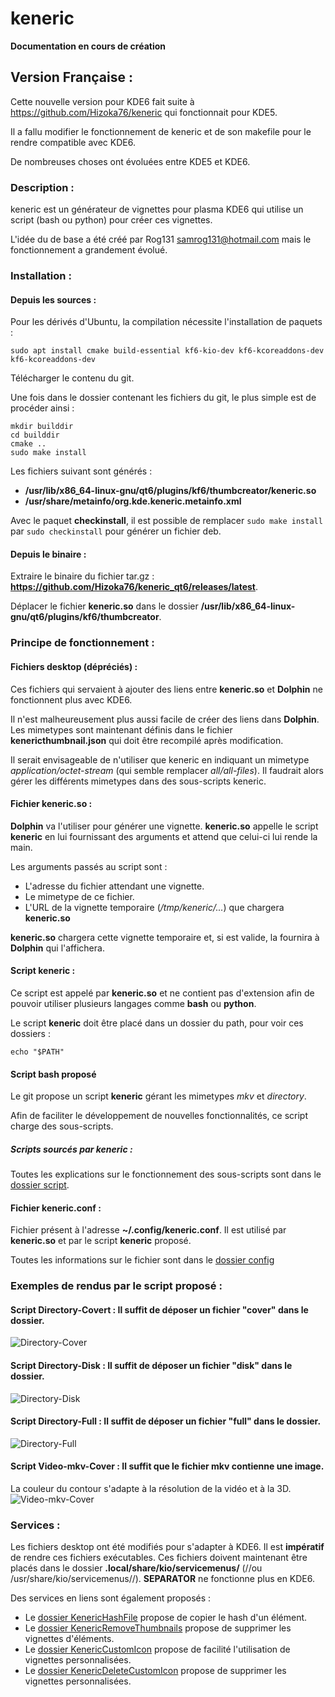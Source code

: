 # keneric

**Documentation en cours de création**

## Version Française :
Cette nouvelle version pour KDE6 fait suite à https://github.com/Hizoka76/keneric qui fonctionnait pour KDE5.

Il a fallu modifier le fonctionnement de keneric et de son makefile pour le rendre compatible avec KDE6.

De nombreuses choses ont évoluées entre KDE5 et KDE6.


### Description :
keneric est un générateur de vignettes pour plasma KDE6 qui utilise un script (bash ou python) pour créer ces vignettes.

L'idée du de base a été créé par Rog131 <samrog131@hotmail.com> mais le fonctionnement a grandement évolué.


### Installation :
#### Depuis les sources :
Pour les dérivés d'Ubuntu, la compilation nécessite l'installation de paquets : 
```
sudo apt install cmake build-essential kf6-kio-dev kf6-kcoreaddons-dev kf6-kcoreaddons-dev
```

Télécharger le contenu du git.

Une fois dans le dossier contenant les fichiers du git, le plus simple est de procéder ainsi :
```
mkdir builddir
cd builddir
cmake ..
sudo make install
```
Les fichiers suivant sont générés :
 - **/usr/lib/x86_64-linux-gnu/qt6/plugins/kf6/thumbcreator/keneric.so**
 - **/usr/share/metainfo/org.kde.keneric.metainfo.xml**

Avec le paquet **checkinstall**, il est possible de remplacer `sudo make install` par `sudo checkinstall` pour générer un fichier deb.

#### Depuis le binaire :
Extraire le binaire du fichier tar.gz : **https://github.com/Hizoka76/keneric_qt6/releases/latest**.

Déplacer le fichier **keneric.so** dans le dossier **/usr/lib/x86_64-linux-gnu/qt6/plugins/kf6/thumbcreator**.


### Principe de fonctionnement :
#### Fichiers desktop (dépréciés) :
Ces fichiers qui servaient à ajouter des liens entre **keneric.so** et **Dolphin** ne fonctionnent plus avec KDE6.

Il n'est malheureusement plus aussi facile de créer des liens dans **Dolphin**.
Les mimetypes sont maintenant définis dans le fichier **kenericthumbnail.json** qui doit être recompilé après modification.

Il serait envisageable de n'utiliser que keneric en indiquant un mimetype *application/octet-stream* (qui semble remplacer *all/all-files*).
Il faudrait alors gérer les différents mimetypes dans des sous-scripts keneric.

#### Fichier keneric.so :
**Dolphin** va l'utiliser pour générer une vignette.
**keneric.so** appelle le script **keneric** en lui fournissant des arguments et attend que celui-ci lui rende la main.

Les arguments passés au script sont :
 - L'adresse du fichier attendant une vignette.
 - Le mimetype de ce fichier.
 - L'URL de la vignette temporaire (*/tmp/keneric/...*) que chargera **keneric.so**

**keneric.so** chargera cette vignette temporaire et, si est valide, la fournira à **Dolphin** qui l'affichera.

#### Script keneric :
Ce script est appelé par **keneric.so** et ne contient pas d'extension afin de pouvoir utiliser plusieurs langages comme **bash** ou **python**.

Le script **keneric** doit être placé dans un dossier du path, pour voir ces dossiers :
```
echo "$PATH"
```

#### Script bash proposé
Le git propose un script **keneric** gérant les mimetypes *mkv* et *directory*.

Afin de faciliter le développement de nouvelles fonctionnalités, ce script charge des sous-scripts.

##### Scripts sourcés par keneric :
Toutes les explications sur le fonctionnement des sous-scripts sont dans le [dossier script](scripts).

#### Fichier keneric.conf :
Fichier présent à l'adresse **~/.config/keneric.conf**.
Il est utilisé par **keneric.so** et par le script **keneric** proposé.

Toutes les informations sur le fichier sont dans le [dossier config](config)

### Exemples de rendus par le script proposé :
#### Script Directory-Covert : Il suffit de déposer un fichier "cover" dans le dossier.
![Directory-Cover](/readme/Directory-Cover.png)


#### Script Directory-Disk : Il suffit de déposer un fichier "disk" dans le dossier.
![Directory-Disk](/readme/Directory-Disk.png)


#### Script Directory-Full : Il suffit de déposer un fichier "full" dans le dossier.
![Directory-Full](/readme/Directory-Full.png)


#### Script Video-mkv-Cover : Il suffit que le fichier mkv contienne une image.
La couleur du contour s'adapte à la résolution de la vidéo et à la 3D.
![Video-mkv-Cover](/readme/Video-mkv-Cover.png)


### Services :
Les fichiers desktop ont été modifiés pour s'adapter à KDE6.
Il est **impératif** de rendre ces fichiers exécutables.
Ces fichiers doivent maintenant être placés dans le dossier **.local/share/kio/servicemenus/** (//ou /usr/share/kio/servicemenus//).
__SEPARATOR__ ne fonctionne plus en KDE6.

Des services en liens sont également proposés :
 - Le [dossier KenericHashFile](KenericHashFile) propose de copier le hash d'un élément.
 - Le [dossier KenericRemoveThumbnails](KenericRemoveThumbnails) propose de supprimer les vignettes d'éléments.
 - Le [dossier KenericCustomIcon](KenericCustomIcon) propose de facilité l'utilisation de vignettes personnalisées.
 - Le [dossier KenericDeleteCustomIcon](KenericDeleteCustomIcon) propose de supprimer les vignettes personnalisées.
